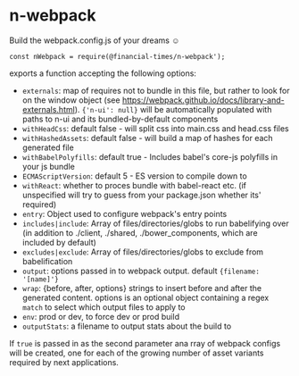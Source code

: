 # n-webpack
Build the webpack.config.js of your dreams :relaxed:

```
const nWebpack = require(@financial-times/n-webpack');
```
exports a function accepting the following options:

- `externals`:  map of requires not to bundle in this file, but rather to look for on the window object (see https://webpack.github.io/docs/library-and-externals.html). `{'n-ui': null}` will be automatically populated with paths to n-ui and its bundled-by-default components
- `withHeadCss`: default false - will split css into main.css and head.css files
- `withHashedAssets`: default false - will build a map of hashes for each generated file
- `withBabelPolyfills`: default true - Includes babel's core-js polyfills in your js bundle
- `ECMAScriptVersion`: default 5 - ES version to compile down to
- `withReact`: whether to proces bundle with babel-react etc. (if unspecified will try to guess from your package.json whether its' required)
- `entry`: Object used to configure webpack's entry points
- `includes|include`: Array of files/directories/globs to run babelifying over (in addition to ./client, ./shared, ./bower_components, which are included by default)
- `excludes|exclude`: Array of files/directories/globs to exclude from babelification
- `output`: options passed in to webpack output. default `{filename: '[name]'}`
- `wrap`: {before, after, options} strings to insert before and after the generated content. options is an optional object containing a regex `match` to select which output files to apply to
- `env`: prod or dev, to force dev or prod build
- `outputStats`: a filename to output stats about the build to


If `true` is passed in as the second parameter ana rray of webpack configs will be created, one for each of the growing number of asset variants required by next applications.
